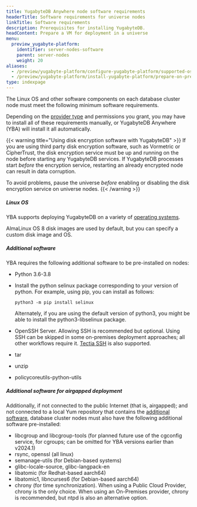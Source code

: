 ```yaml
---
title: YugabyteDB Anywhere node software requirements
headerTitle: Software requirements for universe nodes
linkTitle: Software requirements
description: Prerequisites for installing YugabyteDB.
headContent: Prepare a VM for deployment in a universe
menu:
  preview_yugabyte-platform:
    identifier: server-nodes-software
    parent: server-nodes
    weight: 20
aliases:
  - /preview/yugabyte-platform/configure-yugabyte-platform/supported-os-and-arch/
  - /preview/yugabyte-platform/install-yugabyte-platform/prepare-on-prem-nodes/
type: indexpage
---
```


The Linux OS and other software components on each database cluster node must meet the following minimum software requirements.

Depending on the [provider type](../../yba-overview/#provider-configurations) and permissions you grant, you may have to install all of these requirements manually, or YugabyteDB Anywhere (YBA) will install it all automatically.

{{< warning title="Using disk encryption software with YugabyteDB" >}}
If you are using third party disk encryption software, such as Vormetric or CipherTrust, the disk encryption service must be up and running on the node before starting any YugabyteDB services. If YugabyteDB processes start _before_ the encryption service, restarting an already encrypted node can result in data corruption.

To avoid problems, pause the universe _before_ enabling or disabling the disk encryption service on universe nodes.
{{< /warning >}}

##### Linux OS

YBA supports deploying YugabyteDB on a variety of [operating systems](../../../reference/configuration/operating-systems/).

AlmaLinux OS 8 disk images are used by default, but you can specify a custom disk image and OS.

##### Additional software

YBA requires the following additional software to be pre-installed on nodes:

- Python 3.6-3.8
- Install the python selinux package corresponding to your version of python. For example, using pip, you can install as follows:

  `python3 -m pip install selinux`

  Alternately, if you are using the default version of python3, you might be able to install the python3-libselinux package.

- OpenSSH Server. Allowing SSH is recommended but optional. Using SSH can be skipped in some on-premises deployment approaches; all other workflows require it. [Tectia SSH](../../create-deployments/connect-to-universe/#enable-tectia-ssh) is also supported.
- tar
- unzip
- policycoreutils-python-utils

##### Additional software for airgapped deployment

Additionally, if not connected to the public Internet (that is, airgapped); and not connected to a local Yum repository that contains the [additional software](#additional-software), database cluster nodes must also have the following additional software pre-installed:

- libcgroup and libcgroup-tools (for planned future use of the cgconfig service, for cgroups; can be omitted for YBA versions earlier than v2024.1)
- rsync, openssl (all linux)
- semanage-utils (for Debian-based systems)
- glibc-locale-source, glibc-langpack-en
- libatomic (for Redhat-based aarch64)
- libatomic1, libncurses6 (for Debian-based aarch64)
- chrony (for time synchronization). When using a Public Cloud Provider, chrony is the only choice. When using an On-Premises provider, chrony is recommended, but ntpd is also an alternative option.
